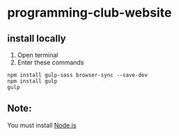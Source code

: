 # programming-club-website

## install locally

1. Open terminal
2. Enter these commands
~~~
npm install gulp-sass browser-sync --save-dev
npm install gulp                             
gulp                             
~~~


## Note:
You must install [Node.js](https://nodejs.org/en/)
